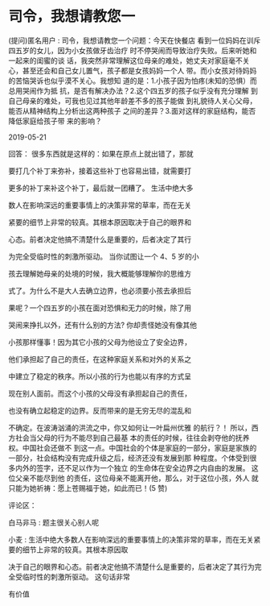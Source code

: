 # 司令，我想请教您一

(提问)匿名用户 : 司令，我想请教您一个问题：今天在快餐店 看到一位妈妈在训斥四五岁的女儿，因为小女孩做牙齿治疗 时不停哭闹而导致治疗失败。后来听她和一起来的闺蜜的谈 话，我突然非常理解这位母亲的难处，她丈夫对家庭毫不关 心，甚至还会和自己女儿置气，孩子都是女孩妈妈一个人 带。而小女孩对待妈妈的苦恼哭诉也似乎漠不关心。我想知 道的是：1.小孩子因为怕疼(未知的恐惧）而总用哭闹作为抵 抗，是否有解决办法？2.这个四五岁的孩子似乎没有充分理解 到自己母亲的难处，可我也见过其他年龄差不多的孩子能做 到礼貌待人关心父母，能否从精神结构上分析出这两种孩子 之间的差异？3.面对这样的家庭结构，能否降低家庭给孩子带 来的影响？

2019-05-21

回答： 很多东西就是这样的：如果在原点上就出错了，那就

要打几个补丁来弥补，接着这些补丁也容易出错，就需要打

更多的补丁来补这个补丁，最后就一团糟了。 生活中绝大多

数人在影响深远的重要事情上的决策非常的草率，而在无关

紧要的细节上非常的较真。其根本原因取决于自己的眼界和

心态。前者决定他搞不清楚什么是重要的，后者决定了其行

为完全受临时性的刺激所驱动。 当你试图让一个 4、5 岁的小

孩去理解她母亲的处境的时候，我大概能够理解你的思维方

式了。为什么不是大人去确立边界，也必须要小孩去承担后

果呢？一个四五岁的小孩在面对恐惧和无力的时候，除了用

哭闹来挣扎以外，还有什么别的方法? 你却责怪她没有像其他

小孩那样懂事！因为其它小孩的父母为他设立了安全边界，

他们承担起了自己的责任，在这种家庭关系和对外的关系之

中建立了稳定的秩序。所以小孩的行为也能以有序的方式呈

现在别人面前。而这个小孩的父母没有承担起自己的责任，

也没有确立起稳定的边界。反而带来的是无穷无尽的混乱和

不确定。在波涛汹涌的洪流之中，你又如何让一叶扁州优雅 的航行？！ 所以，西方社会当父母的行为不能尽到自己最基 本的责任的时候，往往会剥夺他的抚养权。中国社会还做不 到这一点。中国社会的个体是家庭的一部分，家庭是家族的 一部分，社会结构没有完成升级之后，经济还没有发展到那 种程度。个体受到很多内外的签字，还不足以作为一个独立 的生命体在安全边界之内自由的发展。 这位父亲不能尽到他 的责任，这位母亲不能离开他，那么，对于这位小孩，外人 就只能为她祈祷：愿上苍赐福于她，如此而已！(5 赞)

评论区：

白马非马 : 题主很关心别人呢

小麦 : 生活中绝大多数人在影响深远的重要事情上的决策非常的草率，而在无关紧要的细节上非常的较真。其根本原因取

决于自己的眼界和心态。前者决定他搞不清楚什么是重要的，后者决定了其行为完全受临时性的刺激所驱动。 这句话非常

有价值